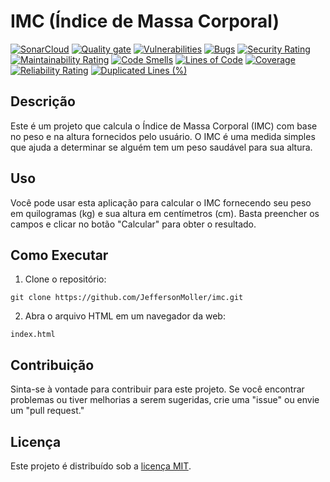 # IMC (Índice de Massa Corporal)

[![SonarCloud](https://sonarcloud.io/images/project_badges/sonarcloud-white.svg)](https://sonarcloud.io/summary/new_code?id=JeffersonMoller_imc)
[![Quality gate](https://sonarcloud.io/api/project_badges/quality_gate?project=JeffersonMoller_imc)](https://sonarcloud.io/summary/new_code?id=JeffersonMoller_imc)
[![Vulnerabilities](https://sonarcloud.io/api/project_badges/measure?project=JeffersonMoller_imc&metric=vulnerabilities)](https://sonarcloud.io/summary/new_code?id=JeffersonMoller_imc)
[![Bugs](https://sonarcloud.io/api/project_badges/measure?project=JeffersonMoller_imc&metric=bugs)](https://sonarcloud.io/summary/new_code?id=JeffersonMoller_imc)
[![Security Rating](https://sonarcloud.io/api/project_badges/measure?project=JeffersonMoller_imc&metric=security_rating)](https://sonarcloud.io/summary/new_code?id=JeffersonMoller_imc)
[![Maintainability Rating](https://sonarcloud.io/api/project_badges/measure?project=JeffersonMoller_imc&metric=sqale_rating)](https://sonarcloud.io/summary/new_code?id=JeffersonMoller_imc)
[![Code Smells](https://sonarcloud.io/api/project_badges/measure?project=JeffersonMoller_imc&metric=code_smells)](https://sonarcloud.io/summary/new_code?id=JeffersonMoller_imc)
[![Lines of Code](https://sonarcloud.io/api/project_badges/measure?project=JeffersonMoller_imc&metric=ncloc)](https://sonarcloud.io/summary/new_code?id=JeffersonMoller_imc)
[![Coverage](https://sonarcloud.io/api/project_badges/measure?project=JeffersonMoller_imc&metric=coverage)](https://sonarcloud.io/summary/new_code?id=JeffersonMoller_imc)
[![Reliability Rating](https://sonarcloud.io/api/project_badges/measure?project=JeffersonMoller_imc&metric=reliability_rating)](https://sonarcloud.io/summary/new_code?id=JeffersonMoller_imc)
[![Duplicated Lines (%)](https://sonarcloud.io/api/project_badges/measure?project=JeffersonMoller_imc&metric=duplicated_lines_density)](https://sonarcloud.io/summary/new_code?id=JeffersonMoller_imc)

## Descrição

Este é um projeto que calcula o Índice de Massa Corporal (IMC) com base no peso e na altura fornecidos pelo usuário. O IMC é uma medida simples que ajuda a determinar se alguém tem um peso saudável para sua altura.

## Uso

Você pode usar esta aplicação para calcular o IMC fornecendo seu peso em quilogramas (kg) e sua altura em centímetros (cm). Basta preencher os campos e clicar no botão "Calcular" para obter o resultado.

## Como Executar

1. Clone o repositório:

```
git clone https://github.com/JeffersonMoller/imc.git
```

2. Abra o arquivo HTML em um navegador da web:

```
index.html
```

## Contribuição

Sinta-se à vontade para contribuir para este projeto. Se você encontrar problemas ou tiver melhorias a serem sugeridas, crie uma "issue" ou envie um "pull request."

## Licença

Este projeto é distribuído sob a [licença MIT](LICENSE).
